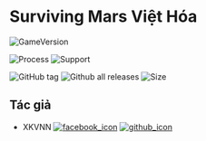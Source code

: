 # Surviving Mars Việt Hóa

![GameVersion](https://img.shields.io/badge/Surviving%20Mars-v227831-brightgreen.svg)

![Process](https://img.shields.io/badge/ti%E1%BA%BFn%20%C4%91%E1%BB%99-1%25-brightgreen.svg) ![Support](https://img.shields.io/badge/h%E1%BB%97%20tr%E1%BB%A3%20vi%E1%BB%87t%20h%C3%B3a%20khi%20game%20c%E1%BA%ADp%20nh%E1%BA%ADt-c%C3%B3-brightgreen.svg)

![GitHub tag](https://img.shields.io/github/tag/game-viet-hoa/surviving-mars.svg) ![Github all releases](https://img.shields.io/github/downloads/game-viet-hoa/surviving-mars/total.svg) ![Size](https://github-size-badge.herokuapp.com/game-viet-hoa/surviving-mars.svg)

## Tác giả

- XKVNN [![facebook_icon]](https://www.facebook.com/xkvnn) [![github_icon]](https://github.com/xkvnn)

<!-- icons without padding -->
[facebook_icon]: http://i.imgur.com/fep1WsG.png
[github_icon]: http://i.imgur.com/9I6NRUm.png
